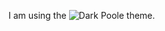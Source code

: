I am using the ![Dark Poole](https://user-images.githubusercontent.com/13270895/89133355-26b3af80-d4e9-11ea-81cd-eacaa9c78320.png) theme. 
